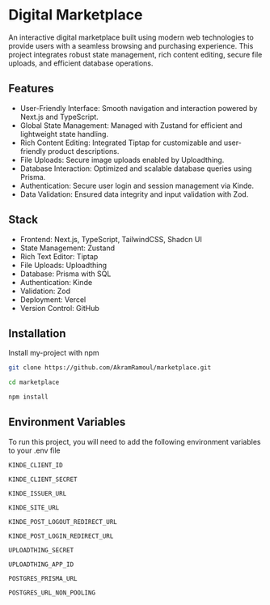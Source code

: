 
# Digital Marketplace


An interactive digital marketplace built using modern web technologies to provide users with a seamless browsing and purchasing experience. This project integrates robust state management, rich content editing, secure file uploads, and efficient database operations.



## Features

- User-Friendly Interface: Smooth navigation and interaction powered by Next.js and TypeScript.
- Global State Management: Managed with Zustand for efficient and lightweight state handling.
- Rich Content Editing: Integrated Tiptap for customizable and user-friendly product descriptions.
- File Uploads: Secure image uploads enabled by Uploadthing.
- Database Interaction: Optimized and scalable database queries using Prisma.
- Authentication: Secure user login and session management via Kinde.
- Data Validation: Ensured data integrity and input validation with Zod.


## Stack

- Frontend: Next.js, TypeScript, TailwindCSS, Shadcn UI
- State Management: Zustand
- Rich Text Editor: Tiptap
- File Uploads: Uploadthing
- Database: Prisma with SQL
- Authentication: Kinde
- Validation: Zod
- Deployment: Vercel
- Version Control: GitHub
## Installation

Install my-project with npm

```bash
git clone https://github.com/AkramRamoul/marketplace.git

cd marketplace

npm install

```
    
## Environment Variables

To run this project, you will need to add the following environment variables to your .env file

`KINDE_CLIENT_ID`

`KINDE_CLIENT_SECRET`

`KINDE_ISSUER_URL`

`KINDE_SITE_URL`

`KINDE_POST_LOGOUT_REDIRECT_URL`

`KINDE_POST_LOGIN_REDIRECT_URL`

`UPLOADTHING_SECRET`

`UPLOADTHING_APP_ID`

`POSTGRES_PRISMA_URL`

`POSTGRES_URL_NON_POOLING`

